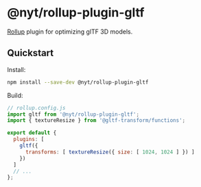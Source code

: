 # @nyt/rollup-plugin-gltf

[Rollup](https://rollupjs.org/) plugin for optimizing glTF 3D models.

## Quickstart

Install:

```bash
npm install --save-dev @nyt/rollup-plugin-gltf
```

Build:

```js
// rollup.config.js
import gltf from '@nyt/rollup-plugin-gltf';
import { textureResize } from '@gltf-transform/functions';

export default {
  plugins: [ 
    gltf({
      transforms: [ textureResize({ size: [ 1024, 1024 ] }) ]
    }) 
  ]
  // ...
};
```
